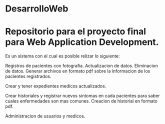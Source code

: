 DesarrolloWeb
=============

Repositorio para el proyecto final para Web Application Development.
=============

Es un sistema con el cual es posible relizar lo siguiente:

Registros de pacientes con fotografia. 
Actualizacion de datos. 
Eliminacion de datos.
Generar archivos en formato pdf sobre la informacion de los pacientes registrados. 

Crear y tener expedientes medicos actualizados.

Crear historiales y registrar nuevos sintomas en cada pacientes para saber cuales enfermedades son mas comunes.
Creacion de historial en formato pdf.

Administracion de usuarios y medicos.
